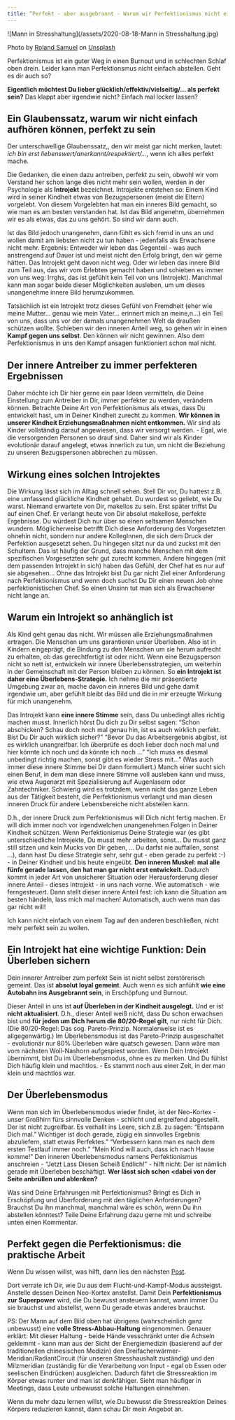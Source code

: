 ```yaml
---
title: “Perfekt - aber ausgebrannt - Warum wir Perfektionismus nicht einfach loslassen können." 
---
```


![Mann in Stresshaltung](/assets/2020-08-18-Mann in Stresshaltung.jpg)

<span>Photo by <a href="https://unsplash.com/@rosam2020?utm_source=unsplash&amp;utm_medium=referral&amp;utm_content=creditCopyText">Roland Samuel</a> on <a href="https://unsplash.com/t/business-work?utm_source=unsplash&amp;utm_medium=referral&amp;utm_content=creditCopyText">Unsplash</a></span>

Perfektionismus ist ein guter Weg in einen Burnout und in schlechten Schlaf oben drein. Leider kann man Perfektionsmus nicht einfach abstellen. Geht es dir auch so? 

**Eigentlich möchtest Du lieber glücklich/effektiv/vielseitig/... als perfekt sein?** Das klappt aber irgendwie nicht? Einfach mal locker lassen?

## Ein Glaubenssatz, warum wir nicht einfach aufhören können, perfekt zu sein
Der unterschwellige Glaubenssatz,, den wir meist gar nicht merken, lautet: *ich bin erst liebenswert/anerkannt/respektiert/...,* wenn ich alles perfekt mache. 

Die Gedanken, die einen dazu antreiben, perfekt zu sein, obwohl wir vom Verstand her schon lange dies nicht mehr sein wollen, werden in der Psychologie als **Introjekt** bezeichnet. Introjekte entstehen so: Einem Kind wird in seiner Kindheit etwas von Bezugspersonen (meist die Eltern) vorgelebt. Von diesem Vorgelebten hat man ein inneres Bild gemacht, so wie man es am besten verstanden hat. Ist das Bild angenehm, übernehmen wir es als etwas, das zu uns gehört. So sind wir dann auch. 

Ist das Bild jedoch unangenehm, dann fühlt es sich fremd in uns an und wollen damit am liebsten nicht zu tun haben - jedenfalls als Erwachsene nicht mehr. Ergebnis: Entweder wir leben das Gegenteil - was auch anstrengend auf Dauer ist und meist nicht den Erfolg bringt, den wir gerne hätten. Das Introjekt geht davon nicht weg. Oder wir leben das innere Bild zum Teil aus, das wir vom Erlebten gemacht haben und schieben es immer von uns weg: Irrghs, das ist gefühlt kein Teil von uns (Introjekt). Manchmal kann man sogar beide dieser Möglichkeiten ausleben, um um dieses unangenehme innere Bild herumzukommen. 

Tatsächlich ist ein Introjekt trotz dieses Gefühl von Fremdheit (eher wie meine Mutter… genau wie mein Vater… erinnert mich an meine,n…) ein Teil von uns, dass uns vor der damals unangenehmen Welt da draußen schützen wollte. Schieben wir den inneren Anteil weg, so gehen wir in einen **Kampf gegen uns selbst**. Den können wir nicht gewinnen. Also dem Perfektionismus in uns den Kampf ansagen funktioniert schon mal nicht. 

## Der innere Antreiber zu immer perfekteren Ergebnissen 
Daher möchte ich Dir hier gerne ein paar Ideen vermitteln, die Deine Einstellung zum Antreiber in Dir, immer perfekter zu werden, verändern können. Betrachte Deine Art von Perfektionismus als etwas, dass Du entwickelt hast, um in Deiner Kindheit zurecht zu kommen. **Wir können in unserer Kindheit Erziehungsmaßnahmen nicht entkommen.** Wir sind als Kinder vollständig darauf angewiesen, dass wir versorgt werden. - Egal, wie die versorgenden Personen so drauf sind. Daher sind wir als Kinder evolutionär darauf angelegt, etwas innerlich zu tun, um nicht die Beziehung zu unseren Bezugspersonen abbrechen zu müssen. 

## Wirkung eines solchen Introjektes
Die Wirkung lässt sich im Alltag schnell sehen. Stell Dir vor, Du hattest z.B. eine umfassend glückliche Kindheit gehabt. Du wurdest so geliebt, wie Du warst. Niemand erwartete von Dir, makellos zu sein. Erst später triffst Du auf einen Chef. Er verlangt heute von Dir absolut makellose, perfekte Ergebnisse. Du würdest Dich nur über so einen seltsamen Menschen wundern. Möglicherweise betrifft Dich diese Anforderung des Vorgesetzten ohnehin nicht, sondern nur andere KollegInnen, die sich dem Druck der Perfektion ausgesetzt sehen. Du hingegen sitzt nur da und zuckst mit den Schultern. Das ist häufig der Grund, dass manche Menschen mit dem spezifischen Vorgesetzten sehr gut zurecht kommen. Andere hingegen (mit dem passenden Introjekt in sich) haben das Gefühl, der Chef hat es nur auf sie abgesehen… Ohne das Introjekt bist Du gar nicht Ziel einer Anforderung nach Perfektionismus und wenn doch suchst Du Dir einen neuen Job ohne perfektionistischen Chef. So einen Unsinn tut man sich als Erwachsener nicht lange an. 

## Warum ein Introjekt so anhänglich ist
Als Kind geht genau das nicht. Wir müssen alle Erziehungsmaßnahmen ertragen. Die Menschen um uns garantieren unser Überleben. Also ist in Kindern eingeprägt, die Bindung zu den Menschen um sie herum aufrecht zu erhalten, ob das gerechtfertigt ist oder nicht. Wenn eine Bezugsperson nicht so nett ist, entwickeln wir innere Überlebensstrategien, um weiterhin in der Gemeinschaft mit der Person bleiben zu können. So **ein Introjekt ist daher eine Überlebens-Strategie.** Ich nehme die mir präsentierte Umgebung zwar an, mache davon ein inneres Bild und gehe damit irgendwie um, aber gefühlt bleibt das Bild und die in mir erzeugte Wirkung für mich unangenehm. 

Das Introjekt kann **eine innere Stimme** sein, dass Du unbedingt alles richtig machen musst. Innerlich hörst Du dich zu Dir selbst sagen: “Schon abschicken? Schau doch noch mal genau hin, ist es auch wirklich perfekt. Bist Du Dir auch wirklich sicher?” “Bevor Du das Arbeitsergebnis abgibst, ist es wirklich unangreifbar. Ich überprüfe es doch lieber doch noch mal und hier könnte ich noch und da könnte ich noch …” “Ich muss es diesmal unbedingt richtig machen, sonst gibt es wieder Stress mit…” (Was auch immer diese innere Stimme bei Dir dann formuliert.) Manch einer sucht sich einen Beruf, in dem man diese innere Stimme voll ausleben kann und muss, wie etwa Augenarzt mit Spezialisierung auf Augenlasern oder Zahntechniker. Schwierig wird es trotzdem, wenn nicht das ganze Leben aus der Tätigkeit besteht, die Perfektionismus verlangt und man diesen inneren Druck für andere Lebensbereiche nicht abstellen kann. 

D.h., der innere Druck zum Perfektionismus will Dich nicht fertig machen. Er will dich immer noch vor irgendwelchen unangenehmen Folgen in Deiner Kindheit schützen. Wenn Perfektionismus Deine Strategie war (es gibt unterschiedliche Introjekte, Du musst mehr arbeiten, sonst… Du musst ganz still sitzen und kein Mucks von Dir geben, ... Du darfst nie auffallen, sonst ...), dann hast Du diese Strategie sehr, sehr gut - eben gerade zu perfekt :-) - in Deiner Kindheit und bis heute eingeübt. **Den inneren Muskel: mal alle fünfe gerade lassen, den hat man gar nicht erst entwickelt.** Dadurch kommt in jeder Art von unsicherer Situation oder Herausforderung dieser innere Anteil - dieses Introjekt - in uns nach vorne. Wie automatisch - wie ferngesteuert. Dann stellt dieser innere Anteil fest: ich kann die Situation am besten händeln, lass mich mal machen! Automatisch, auch wenn man das gar nicht will! 

Ich kann nicht einfach von einem Tag auf den anderen beschließen, nicht mehr perfekt sein zu wollen. 

## Ein Introjekt hat eine wichtige Funktion: Dein Überleben sichern
Dein innerer Antreiber zum perfekt Sein ist nicht selbst zerstörerisch gemeint. Das ist **absolut loyal gemeint**. Auch wenn es sich anfühlt **wie eine Autobahn ins Ausgebrannt sein**, in Erschöpfung und Burnout. 

Dieser Anteil in uns ist **auf Überleben in der Kindheit ausgelegt.** Und er ist **nicht aktualisiert**. D.h., dieser Anteil weiß nicht, dass Du schon erwachsen bist und **für jeden um Dich herum die 80/20-Regel gilt**, nur nicht für Dich. (Die 80/20-Regel: Das sog. Pareto-Prinzip. Normalerweise ist es allgegenwärtig.) Im Überlebensmodus ist das Pareto-Prinzip ausgeschaltet - evolutionär nur 80% Überleben wäre quatsch gewesen. Dann wäre man vom nächsten Woll-Nashorn aufgespiest worden. Wenn Dein Introjekt übernimmt, bist Du im Überlebensmodus, ohne es zu merken. Und Du fühlst Dich häufig klein und machtlos. - Es stammt noch aus einer Zeit, in der man klein und machtlos war. 

## Der Überlebensmodus
Wenn man sich im Überlebensmodus wieder findet, ist der Neo-Kortex - unser Großhirn fürs sinnvolle Denken - schlicht und ergreifend abgestellt. Der ist nicht zugreifbar. Es verhallt ins Leere, sich z.B. zu sagen: “Entspann Dich mal.” Wichtiger ist doch gerade, zügig ein sinnvolles Ergebnis abzuliefern, statt etwas Perfektes.” “Verbessern kann man es nach dem ersten Testlauf immer noch.” “Mein Kind will auch, dass ich nach Hause komme!” Den inneren Überlebensmodus namens Perfektionismus anschreien - “Jetzt Lass Diesen Scheiß Endlich!” - hilft nicht: Der ist nämlich gerade mit Überleben beschäftigt. **Wer lässt sich schon <dabei von der Seite anbrüllen und ablenken?**

Was sind Deine Erfahrungen mit Perfektionismus? Bringt es Dich in Erschöpfung und Überforderung mit den täglichen Anforderungen? Brauchst Du ihn manchmal, manchmal wäre es schön, wenn Du ihn abstellen könntest? Teile Deine Erfahrung dazu gerne mit und schreibe unten einen Kommentar. 

## Perfekt gegen die Perfektionismus: die praktische Arbeit
Wenn Du  wissen willst, was hilft, dann lies den nächsten [Post](/2020/08/24/Perfektionismus-und-Burnout-Teil-2.html). 

Dort verrate ich Dir, wie Du aus dem Flucht-und-Kampf-Modus aussteigst. Anstelle dessen Deinen Neo-Kortex anstellst. Damit Dein **Perfektionismus zur Superpower** wird, die Du bewusst ansteuern kannst, wann immer Du sie brauchst und abstellst, wenn Du gerade etwas anderes brauchst. 

PS: Der Mann auf dem Bild oben hat übrigens (wahrscheinlich ganz unbewusst) eine **volle Stress-Abbau-Haltung** eingenommen. Genauer erklärt: Mit dieser Haltung - beide Hände vesschränkt unter die Achseln geklemmt - kann man aus der Sicht der Energiemedizin (basierend auf der traditionellen chinesischen Medizin) den Dreifacherwärmer-Meridian/RadiantCircuit (für unseren Stresshaushalt zuständig) und den Milzmeridian (zuständig für die Verarbeitung von Input - egal ob Essen oder seelischen Eindrücken) ausgleichen. Dadurch fährt die Stressreaktion im Körper etwas runter und man ist denkfähiger. Sieht man häufiger in Meetings, dass Leute unbewusst solche Haltungen einnehmen. 

Wenn du mehr dazu lernen willst, wie Du bewusst die Stressreaktion Deines Körpers reduzieren kannst, dann schau Dir mein Angebot an. 
